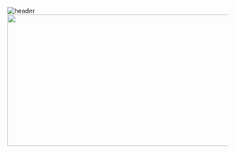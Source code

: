 ![header](https://capsule-render.vercel.app/api?type=waving&color=gradient&customColorList=10&height=200&section=header&text=YEJIN's%20GITHUB&fontSize=50&animation=twinkling&fontAlign=60&fontAlignY=36)
<a href="https://www.gitanimals.org/en_US?utm_medium=image&utm_source=yejinlee99&utm_content=farm">
<img
  src="https://render.gitanimals.org/farms/yejinlee99"
  width="600"
  height="300"
/>
</a>
